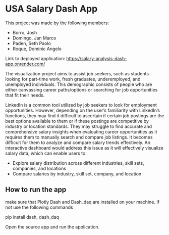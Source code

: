 # USA Salary Dash App
This project was made by the following members:
- Borro, Josh
- Domingo, Jan Marco
- Paden, Seth Paolo
- Roque, Dominic Angelo

Link to deployed application: https://salary-analysis-dash-app.onrender.com/

The visualization project aims to assist job seekers, such as students looking for part-time work, fresh graduates, underemployed, and unemployed individuals.  This demographic consists of people who are either canvassing career paths/options or searching for job opportunities that fit their needs.

LinkedIn is a common tool utilized by job seekers to look for employment opportunities.  However, depending on the user’s familiarity with LinkedIn’s functions, they may find it difficult to ascertain if certain job postings are the best options available to them or if these postings are competitive by industry or location standards.  They may struggle to find accurate and comprehensive salary insights when evaluating career opportunities as it requires them to manually search and compare job listings.  It becomes difficult for them to analyze and compare salary trends effectively. 
An interactive dashboard would address this issue as it will effectively visualize salary data, which can enable users to:
- Explore salary distribution across different industries, skill sets, companies, and locations
- Compare salaries by industry, skill set, company, and location

## How to run the app

make sure that Plotly Dash and Dash_daq are installed on your machine. If not use the following commands

pip install dash, dash_daq

Open the source app and run the application.
